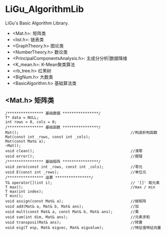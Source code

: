 # LiGu_AlgorithmLib
LiGu's Basic Algorithm Library.  
* <Mat.h>:					矩阵类  
* <list.h>:					链表类  
* <GraphTheory.h>			图论类
* <NumberTheory.h>			数论类
* <PrincipalComponentsAnalysis.h>:  主成分分析|数据降维
* <K_mean.h>:               K-Mean聚类算法  
* <rb_tree.h>				红黑树
* <BigNum.h>				大数类
* <BasicAlgorithm.h>		基础算法类

## <Mat.h> 矩阵类  
```
/**************** 基础数据 ****************/
T* data = NULL;
int rows = 0, cols = 0;
/**************** 基础函数 ****************/
Mat();													//构造析构函数  
Mat(const int _rows, const int _cols);  
Mat(const Mat& a);  
~Mat();
void clean();											//清零  
void error();											//报错						
/**************** 基础矩阵 ****************/  
void zero(const int _rows, const int _cols);			//零元  
void E(const int _rows);								//单位元  
/**************** 运算 ****************/  
T& operator[](int i);									// '[]' 取元素  
T max();												//max / min  
T max(int index);  
T min();  
void assign(const Mat& a);								//赋矩阵  
void add(Mat& a, Mat& b, Mat& ans);						//加  
void mult(const Mat& a, const Mat& b, Mat& ans);		//乘  
void sum(int dim, Mat& ans);							//元素求和  
void transposi(Mat& ans);								//转置  
void eig(T esp, Mat& eigvec, Mat& eigvalue);			//特征值特征向量 
```